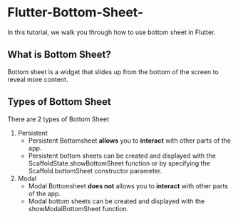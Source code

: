 # Flutter-Bottom-Sheet-
In this tutorial, we walk you through how to use bottom sheet in Flutter.

## What is Bottom Sheet?
Bottom sheet is a widget that slides up from the bottom of the screen to reveal more content.

## Types of Bottom Sheet
There are 2 types of Bottom Sheet
1. Persistent
   * Persistent Bottomsheet **allows** you to **interact** with other parts of the app.
   * Persistent bottom sheets can be created and displayed with the ScaffoldState.showBottomSheet function or by specifying the Scaffold.bottomSheet constructor parameter.
2. Modal
   * Modal Bottomsheet **does not** allows you to **interact** with other parts of the app.
   * Modal bottom sheets can be created and displayed with the showModalBottomSheet function.

